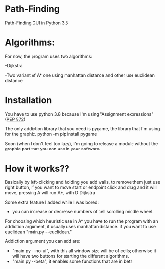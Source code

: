 # Path-Finding
Path-Finding GUI in Python 3.8

# Algorithms:

For now, the program uses two algorithms:

-Dijkstra

-Two variant of A* one using manhattan distance and other use euclidean distance

# Installation

You have to use python 3.8 because I'm using "Assignment expressions" ([PEP 572](https://www.python.org/dev/peps/pep-0572/))

The only addiction library that you need is pygame, the library that I'm using for the graphic.
python -m pip install pygame


Soon (when I don't feel too lazy), I'm going to release a module without the graphic part that you can use in your software.

# How it works??



Basically by left-clicking and holding you add walls, to remove them just use right button,
if you want to move start or endpoint click and drag and it will move, pressing A will run A*, with D Dijkstra

Some extra feature I added while I was bored:
- you can increase or decrease numbers of cell scrolling middle wheel.

For choosing which heuristic use in A* you have to run the program with an addiction argument, it usually uses manhattan distance.
if you want to use euclidean "main.py --euclidean."

Addiction argument you can add are:
- "main.py --no-ui", with this all window size will be of cells; otherwise it will have two buttons for starting the different algorithms.
- "main.py --beta", it enables some functions that are in beta
